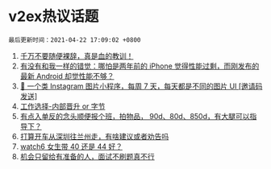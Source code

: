 # v2ex热议话题

`最后更新时间：2021-04-22 17:09:02 +0800`

1. [千万不要随便裸辞，真是血的教训！](https://www.v2ex.com/t/772311)
1. [有没有和我一样的错觉：哪怕是两年前的 iPhone 觉得性能过剩，而刚发布的最新 Android 却觉性能不够？](https://www.v2ex.com/t/772242)
1. [🌁 一个类 Instagram 图片小程序，每周 7 天，每天都是不同的图片 UI [邀请码发送]](https://www.v2ex.com/t/772333)
1. [工作选择-内部晋升 or 字节](https://www.v2ex.com/t/772369)
1. [有点入单反的念头顺便报个班，拍物品， 90d、80d、850d，有大腿可以指导下？](https://www.v2ex.com/t/772355)
1. [打算开车从深圳往兰州走，有啥建议或者劝告吗](https://www.v2ex.com/t/772419)
1. [watch6 女生带 40 还是 44 好？](https://www.v2ex.com/t/772358)
1. [机会只留给有准备的人，面试不刷题真不行](https://www.v2ex.com/t/772337)

